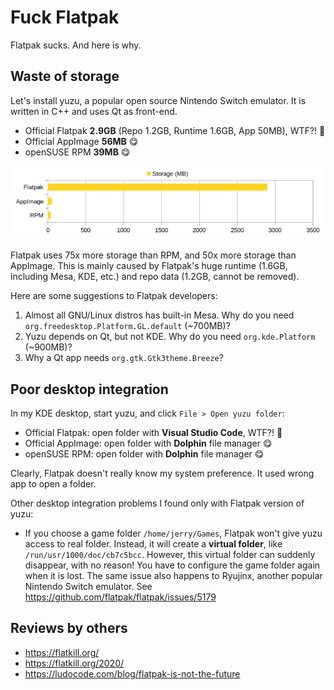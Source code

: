 # Fuck Flatpak

Flatpak sucks. And here is why.

## Waste of storage

Let's install yuzu, a popular open source Nintendo Switch emulator. It is written in C++ and uses Qt as front-end.

- Official Flatpak **2.9GB** (Repo 1.2GB, Runtime 1.6GB, App 50MB), WTF?! 🤮
- Official AppImage **56MB** 😋
- openSUSE RPM **39MB** 😋

![yuzu storage usage](./images/storage.png)

Flatpak uses 75x more storage than RPM, and 50x more storage than AppImage. This is mainly caused by Flatpak's huge runtime (1.6GB, including Mesa, KDE, etc.) and repo data (1.2GB, cannot be removed).

Here are some suggestions to Flatpak developers:

1. Almost all GNU/Linux distros has built-in Mesa. Why do you need `org.freedesktop.Platform.GL.default` (~700MB)?
2. Yuzu depends on Qt, but not KDE. Why do you need `org.kde.Platform` (~900MB)?
3. Why a Qt app needs `org.gtk.Gtk3theme.Breeze`?

## Poor desktop integration

In my KDE desktop, start yuzu, and click `File > Open yuzu folder`:

- Official Flatpak: open folder with **Visual Studio Code**, WTF?! 🤮
- Official AppImage: open folder with **Dolphin** file manager 😋
- openSUSE RPM: open folder with **Dolphin** file manager 😋

Clearly, Flatpak doesn't really know my system preference. It used wrong app to open a folder.

Other desktop integration problems I found only with Flatpak version of yuzu:

- If you choose a game folder `/home/jerry/Games`, Flatpak won't give yuzu access to real folder. Instead, it will create a **virtual folder**, like `/run/usr/1000/doc/cb7c5bcc`. However, this virtual folder can suddenly disappear, with no reason! You have to configure the game folder again when it is lost. The same issue also happens to Ryujinx, another popular Nintendo Switch emulator. See <https://github.com/flatpak/flatpak/issues/5179>

## Reviews by others

- https://flatkill.org/
- https://flatkill.org/2020/
- https://ludocode.com/blog/flatpak-is-not-the-future

